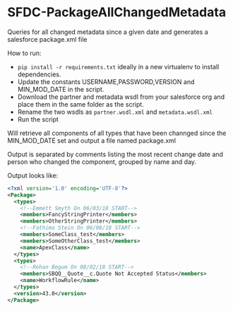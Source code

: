 # SFDC-PackageAllChangedMetadata
Queries for all changed metadata since a given date and generates a salesforce package.xml file

How to run:
 - `pip install -r requirements.txt` ideally in a new virtualenv to install dependencies.
 - Update the constants USERNAME,PASSWORD,VERSION and MIN_MOD_DATE in the script.
 - Download the partner and metadata wsdl from your salesforce org and place them in the same folder as the script.
 - Rename the two wsdls as `partner.wsdl.xml` and `metadata.wsdl.xml`
 - Run the script

Will retrieve all components of all types that have been channged since the MIN_MOD_DATE set and output a file named package.xml

Output is separated by comments listing the most recent change date and person who changed the component, grouped by name and day.

Output looks like:

```xml
<?xml version='1.0' encoding='UTF-8'?>
<Package>
  <types>
    <!--Emmett Smyth On 06/03/18 START-->
    <members>FancyStringPrinter</members>
    <members>OtherStringPrinter</members>
    <!--Fathima Stein On 06/08/18 START-->
    <members>SomeClass_test</members>
    <members>SomeOtherClass_test</members>
    <name>ApexClass</name>
  </types>
  <types>
    <!--Rehan Begum On 08/02/18 START-->
    <members>SBQQ__Quote__c.Quote Not Accepted Status</members>
    <name>WorkflowRule</name>
  </types>
  <version>43.0</version>
</Package>
```
